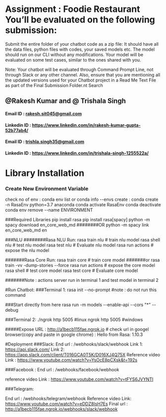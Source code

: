 # Assignment : Foodie Restaurant You’ll be evaluated on the following submission:

Submit the entire folder of your chatbot code as a zip file: It should have all the data files, python files with codes, your saved models etc. The model should run on our CLI without any modifications. Your model will be evaluated on some test cases, similar to the ones shared with you.

Note:  Your chatbot will be evaluated through Command Prompt Line, not through Slack or any other channel. Also, ensure that you are mentioning all the updated versions used for your Chatbot project in a Read Me Text File as part of the Final Submission Folder.nt Search
## @Rakesh Kumar and @ Trishala Singh

#### Email ID : rakesh.sit045@gmail.com
#### Linkedin ID : https://www.linkedin.com/in/rakesh-kumar-gupta-52b77ab4/

#### Email ID : trishla.singh35@gmail.com
#### Linkedin ID : https://www.linkedin.com/in/trishala-singh-1255522a/ 



# Library Installation

### Create New Environment Variable
check no of env : conda env list or conda info --envs
create : conda create -n RasaEnv python=3.7 anaconda
conda activate RasaEnv
conda deactivate
conda env remove --name ENVIRONMENT

###Required Libraries
pip install rasa 
pip install rasa[spacy]
python -m spacy download en_core_web_md
########OR
python -m spacy link en_core_web_md en

###NLU
########Rasa NLU Run:
rasa train nlu # train nlu model
rasa shell nlu # test nlu model
rasa test nlu # Evaluate nlu model
rasa run actions # expose the nlu model 

#######Rasa Core Run:
rasa train core # train core model
#######or
rasa train -vv -dump-stories --force 
rasa run actions # expose the core model
rasa shell  # test core model
rasa test core # Evaluate core model

#######Note : actions server run in terminal 1 and test model in terminal 2



#Run Chatbot:
###Terminal 1:
rasa init --no-prompt #note : do not run this command

###Start directly from here
rasa run -m models --enable-api --cors "*" --debug

###Terminal 2:
./ngrok http 5005 #linux
ngrok http 5005 #windows
 
 #####Expose URL : http://a1becb115fae.ngrok.io  # check url in googel browser(copy and paste in  google chrome) : Hello from Rasa: 1.10.3
 
#Deployment
###Slack:
End url : /webhooks/slack/webhook
Link 1: https://api.slack.com/
Link 2: https://app.slack.com/client/T016GCA0T5K/D016XJ4Q75X
Reference video Link : https://www.youtube.com/watch?v=YsOcE8pCXsk&t=192s

###Facebook :
End url : /webhooks/facebook/webhook

reference video Link : https://www.youtube.com/watch?v=tFYS6JVYNTI

###Telegram:

End url : /webhooks/telegram/webhook
Reference video Link: https://www.youtube.com/watch?v=eDDZ8IsH7Es
Final url : http://a1becb115fae.ngrok.io/webhooks/slack/webhook
